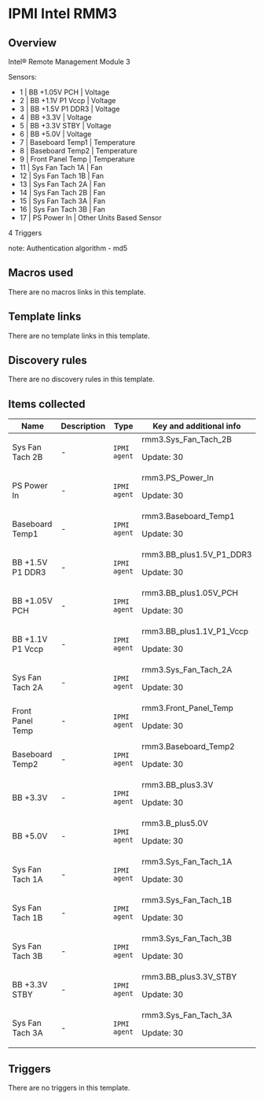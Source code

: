 # IPMI Intel RMM3

## Overview

Intel® Remote Management Module 3


Sensors:


* 1 | BB +1.05V PCH | Voltage
* 2 | BB +1.1V P1 Vccp | Voltage
* 3 | BB +1.5V P1 DDR3 | Voltage
* 4 | BB +3.3V | Voltage
* 5 | BB +3.3V STBY | Voltage
* 6 | BB +5.0V | Voltage
* 7 | Baseboard Temp1 | Temperature
* 8 | Baseboard Temp2 | Temperature
* 9 | Front Panel Temp | Temperature
* 11 | Sys Fan Tach 1A | Fan
* 12 | Sys Fan Tach 1B | Fan
* 13 | Sys Fan Tach 2A | Fan
* 14 | Sys Fan Tach 2B | Fan
* 15 | Sys Fan Tach 3A | Fan
* 16 | Sys Fan Tach 3B | Fan
* 17 | PS Power In | Other Units Based Sensor


4 Triggers


note: Authentication algorithm - md5



## Macros used

There are no macros links in this template.

## Template links

There are no template links in this template.

## Discovery rules

There are no discovery rules in this template.

## Items collected

|Name|Description|Type|Key and additional info|
|----|-----------|----|----|
|Sys Fan Tach 2B|<p>-</p>|`IPMI agent`|rmm3.Sys_Fan_Tach_2B<p>Update: 30</p>|
|PS Power In|<p>-</p>|`IPMI agent`|rmm3.PS_Power_In<p>Update: 30</p>|
|Baseboard Temp1|<p>-</p>|`IPMI agent`|rmm3.Baseboard_Temp1<p>Update: 30</p>|
|BB +1.5V P1 DDR3|<p>-</p>|`IPMI agent`|rmm3.BB_plus1.5V_P1_DDR3<p>Update: 30</p>|
|BB +1.05V PCH|<p>-</p>|`IPMI agent`|rmm3.BB_plus1.05V_PCH<p>Update: 30</p>|
|BB +1.1V P1 Vccp|<p>-</p>|`IPMI agent`|rmm3.BB_plus1.1V_P1_Vccp<p>Update: 30</p>|
|Sys Fan Tach 2A|<p>-</p>|`IPMI agent`|rmm3.Sys_Fan_Tach_2A<p>Update: 30</p>|
|Front Panel Temp|<p>-</p>|`IPMI agent`|rmm3.Front_Panel_Temp<p>Update: 30</p>|
|Baseboard Temp2|<p>-</p>|`IPMI agent`|rmm3.Baseboard_Temp2<p>Update: 30</p>|
|BB +3.3V|<p>-</p>|`IPMI agent`|rmm3.BB_plus3.3V<p>Update: 30</p>|
|BB +5.0V|<p>-</p>|`IPMI agent`|rmm3.B_plus5.0V<p>Update: 30</p>|
|Sys Fan Tach 1A|<p>-</p>|`IPMI agent`|rmm3.Sys_Fan_Tach_1A<p>Update: 30</p>|
|Sys Fan Tach 1B|<p>-</p>|`IPMI agent`|rmm3.Sys_Fan_Tach_1B<p>Update: 30</p>|
|Sys Fan Tach 3B|<p>-</p>|`IPMI agent`|rmm3.Sys_Fan_Tach_3B<p>Update: 30</p>|
|BB +3.3V STBY|<p>-</p>|`IPMI agent`|rmm3.BB_plus3.3V_STBY<p>Update: 30</p>|
|Sys Fan Tach 3A|<p>-</p>|`IPMI agent`|rmm3.Sys_Fan_Tach_3A<p>Update: 30</p>|
## Triggers

There are no triggers in this template.

